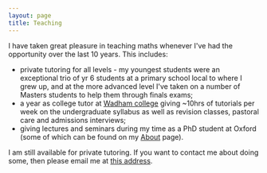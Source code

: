 ```yaml
---
layout: page
title: Teaching
---
```

 
I have taken great pleasure in teaching maths whenever I've had the opportunity over the last 10 years. This includes:
- private tutoring for all levels - my youngest students were an exceptional trio of yr 6 students at a primary school local to where I grew up, and at the more advanced level I've taken on a number of Masters students to help them through finals exams;
- a year as college tutor at [Wadham college](https://www.wadham.ox.ac.uk/) giving ~10hrs of tutorials per week on the undergraduate syllabus as well as revision classes, pastoral care and admissions interviews;
- giving lectures and seminars during my time as a PhD student at Oxford (some of which can be found on my [About](/about/) page).

I am still available for private tutoring. If you want to contact me about doing some, then please email me at [this address](mailto:george.r.maths@gmail.com). 
